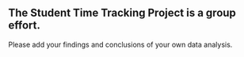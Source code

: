 ## The Student Time Tracking Project is a group effort. 

Please add your findings and conclusions of your own data analysis.
